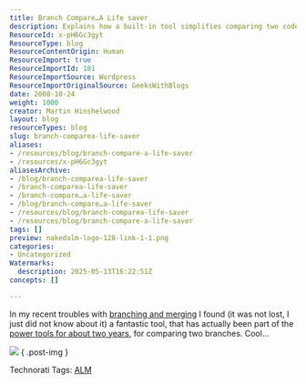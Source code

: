```yaml
---
title: Branch Compare…A Life saver
description: Explains how a built-in tool simplifies comparing two code branches, helping users resolve branching and merging issues more efficiently in version control systems.
ResourceId: x-pH6Gc3gyt
ResourceType: blog
ResourceContentOrigin: Human
ResourceImport: true
ResourceImportId: 181
ResourceImportSource: Wordpress
ResourceImportOriginalSource: GeeksWithBlogs
date: 2008-10-24
weight: 1000
creator: Martin Hinshelwood
layout: blog
resourceTypes: blog
slug: branch-comparea-life-saver
aliases:
- /resources/blog/branch-compare-a-life-saver
- /resources/x-pH6Gc3gyt
aliasesArchive:
- /blog/branch-comparea-life-saver
- /branch-comparea-life-saver
- /branch-compare…a-life-saver
- /blog/branch-compare…a-life-saver
- /resources/blog/branch-comparea-life-saver
- /resources/blog/branch-compare-a-life-saver
tags: []
preview: nakedalm-logo-128-link-1-1.png
categories:
- Uncategorized
Watermarks:
  description: 2025-05-13T16:22:51Z
concepts: []

---
```

In my recent troubles with [branching and merging](http://blog.hinshelwood.com/archive/2008/10/22/branch-madness.aspx) I found (it was not lost, I just did not know about it) a fantastic tool, that has actually been part of the [power tools for about two years](http://www.bdharry.members.winisp.net/BlogImages/NewTFSPowerToysAvailable_8214/treediff3.jpg), for comparing two branches. Cool…

![](images/treediff_thumb1.jpg)
{ .post-img }

Technorati Tags: [ALM](http://technorati.com/tags/ALM)
